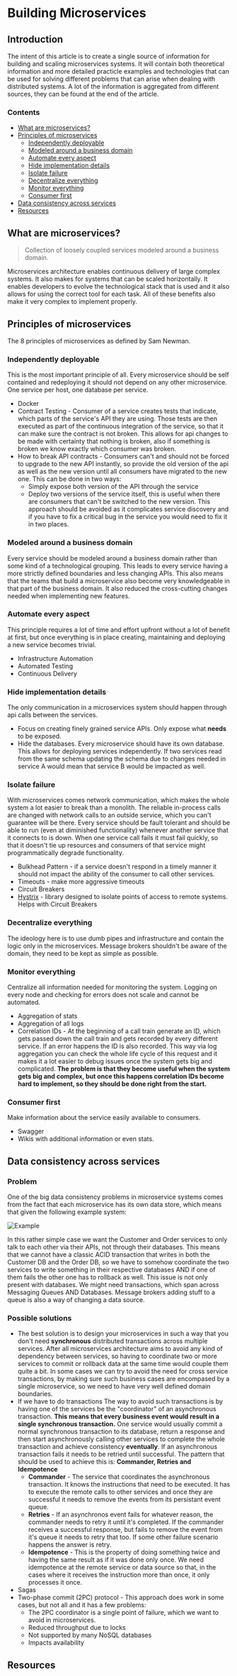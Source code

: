 # Building Microservices
## Introduction
The intent of this article is to create a single source of information for building and scaling microservices systems. It will contain both theoretical information and more detailed practicle examples and technologies that can be used for solving different problems that can arise when dealing with distributed systems. 
A lot of the information is aggregated from different sources, they can be found at the end of the article.

### Contents
 - [What are microservices?](#what-are-microservices)
 - [Principles of microservices](#principles-of-microservices)
	 - [Independently deployable](#independently-deployable)
	 - [Modeled around a business domain](#modeled-around-a-business-domain)
	 - [Automate every aspect](#automate-every-aspect)
	 - [Hide implementation details](#hide-implementation-details)
	 - [Isolate failure](#isolate-failure)
	 - [Decentralize everything](#decentralize-everything)
	 - [Monitor everything](#monitor-everything)
	 - [Consumer first](#consumer-first)
 - [Data consistency across services](#data-consistency-across-services)
 - [Resources](#resources)

## What are microservices?

> Collection of loosely coupled services modeled around a business domain.

Microservices architecture enables continuous delivery of large complex systems. It also makes for systems that can be scaled horizontally. It enables developers to evolve the technological stack that is used and it also allows for using the correct tool for each task. All of these benefits also make it very complex to implement properly.

## Principles of microservices
The 8 principles of microservices as defined by Sam Newman.

 ### Independently deployable
 This is the most important principle of all.
 Every microservice should be self contained and redeploying it should not    depend on any other microservice. 
 One service per host, one database per service. 
 
 - Docker
 - Contract Testing - Consumer of a service creates tests that indicate, which parts of the service's API they are using. Those tests are then executed as part of the continuous integration of the service, so that it can make sure the contract is not broken. This allows for api changes to be made with certainty that nothing is broken, also if something is broken we know exactly which consumer was broken.
 - How to break API contracts - Consumers can't and should not be forced to upgrade to the new API instantly, so provide the old version of the api as well as the new version until all consumers have migrated to the new one. This can be done in two ways:
	 - Simply expose both version of the API through the service
	 - Deploy two versions of the service itself, this is useful when there are consumers that can't be switched to the new version. This approach should be avoided as it complicates service discovery and if you have to fix a critical bug in the service you would need to fix it in two places.

 ### Modeled around a business domain
 Every service should be modeled around a business domain rather than some kind of a technological grouping. This leads to every service having a more strictly defined boundaries and less changing APIs. This also means that the teams that build a microservice also become very knowledgeable in that part of the business domain. It also reduced the cross-cutting changes needed when implementing new features.
 
 ### Automate every aspect
 This principle requires a lot of time and effort upfront without a lot of benefit at first, but once everything is in place creating, maintaining and deploying a new service becomes trivial.
 
 - Infrastructure Automation
 - Automated Testing
 - Continuous Delivery

 ### Hide implementation details
 The only communication in a microservices system should happen through api calls between the services.

 - Focus on creating finely grained service APIs. Only expose what **needs** to be exposed.
 - Hide the databases. Every microservice should have its own database. This allows for deploying services independently. If two services read from the same schema updating the schema due to changes needed in service A would mean that service B would be impacted as well.
 
 ### Isolate failure
 With microservices comes network communication, which makes the whole system a lot easier to break than a monolith. The reliable in-process calls are changed with network calls to an outside service, which you can't guarantee will be there. 
 Every service should be fault tolerant and should be able to run (even at   diminished functionality) whenever another service that it connects to is down.
 When one service call fails it must fail quickly, so that it doesn't tie up resources and consumers of that service might programmatically degrade functionality.
 
 - Bulkhead Pattern - if a service doesn't respond in a timely manner it should not impact the ability of the consumer to call other services.
 - Timeouts - make more aggressive timeouts
 - Circuit Breakers
 - [Hystrix](https://github.com/Netflix/hystrix) - library designed to isolate points of access to remote systems. Helps with Circuit Breakers

 ### Decentralize everything
 The ideology here is to use dumb pipes and infrastructure and contain the logic only in the microservices. Message brokers shouldn't be aware of the domain, they need to be kept as simple as possible. 
 ### Monitor everything
 Centralize all information needed for monitoring the system. Logging on every node and checking for errors does not scale and cannot be automated.
 
 - Aggregation of stats
 - Aggregation of all logs
 - Correlation IDs - At the beginning of a call train generate an ID, which gets passed down the call train and gets recorded by every different service. If an error happens the ID is also recorded. This way via log aggregation you can check the whole life cycle of this request and it makes it a lot easier to debug issues once the system gets big and complicated. **The problem is that they become useful when the system gets big and complex, but once this happens correlation IDs become hard to implement, so they should be done right from the start.**

 ### Consumer first
 Make information about the service easily available to consumers.
 - Swagger
 - Wikis with additional information or even stats.

## Data consistency across services
### Problem
One of the big data consistency problems in microservice systems comes from the fact that each microservice has its own data store, which means that given the following example system:

![Example](/img/acid-example-services.PNG?raw=true)

In this rather simple case we want the Customer and Order services to only talk to each other via their APIs, not through their databases. This means that we cannot have a classic ACID transaction that writes in both the Customer DB and the Order DB, so we have to somehow coordinate the two services to write something in their respective databases AND if one of them fails the other one has to rollback as well.
This issue is not only present with databases. We might need transactions, which span across Messaging Queues AND Databases. Message brokers adding stuff to a queue is also a way of changing a data source.

### Possible solutions
- The best solution is to design your microservices in such a way that you don't need **synchronous** distributed transactions across multiple services. After all microservices architecture aims to avoid any kind of dependency between services, so having to coordinate two or more services to commit or rollback data at the same time would couple them quite a bit. In some cases we can try to avoid the need for cross service transactions, by making sure such business cases are encompased by a single microservice, so we need to have very well defined domain boundaries.
 - If we have to do transactions The way to avoid such transactions is by having one of the services be the "coordinator" of an asynchronous transaction. **This means that every business event would result in a single synchronous transaction.** One service would usually commit a normal synchronous transaction to its database, return a response and then start asynchronously calling other services to complete the whole transaction and achieve consistency **eventually**. If an asynchronous transaction fails it needs to be retried until successful. The pattern that should be used to achieve this is: **Commander, Retries and Idempotence**
	 - **Commander** - The service that coordinates the asynchronous transaction. It knows the instructions that need to be executed. It has to execute the remote calls to other services and once they are successful it needs to remove the events from its persistant event queue.
	 - **Retries** - If an asynchronos event fails for whatever reason, the commander needs to retry it until it's completed. If the commander receives a successful response, but fails to remove the event from it's queue it needs to retry that too. If some other failure scenario happens the answer is retry.
	 - **Idempotence** - This is the property of doing something twice and having the same result as if it was done only once. We need idempotence at the remote service or data source so that, in the cases where it receives the instruction more than once, it only processes it once.
 - Sagas
 - Two-phase commit (2PC) protocol - This approach does work in some cases, but not all and it has a few problems:
	 - The 2PC coordinator is a single point of failure, which we want to avoid in microservices.
	 - Reduced throughput due to locks
	 - Not supported by many NoSQL databases
	 - Impacts availability

## Resources
<!--stackedit_data:
eyJoaXN0b3J5IjpbMTI5NjcyMzc3LDE2Mjk2NTkxNzEsLTQ1OT
UwMzE2MSwxMTM1NzEzMzk4LC0xNzkxMjE3OTc2LC0xMzk2MzU3
OTAzLC0xMzc3MTkzNzk5LDk2NjU0NzQyMiwxMDUwODYzODY4LC
03MDY2MTcwOSwtMTU5ODU3NjYzOCw3MzgwMTcyODgsNjc3MjY0
NzgwLC0yMDExNjgzMjkyLC03Njg3NDYyNCw3NzI0NjM2MzQsNT
Y2OTM3NTYsMjU5NDEzNzQ1LDE3NDY4NDAzNCwtMTYwNzMyNjcw
MV19
-->